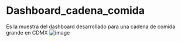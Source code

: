 # Dashboard_cadena_comida
Es la muestra del dashboard desarrollado para una cadena de comida grande en CDMX
![image](https://user-images.githubusercontent.com/95513440/218652874-0b648299-efb7-4c1a-b7f8-6cb4ea7a588e.png)

